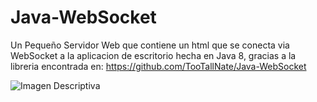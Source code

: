 # Java-WebSocket
Un Pequeño Servidor Web que contiene un html que se conecta via WebSocket a la aplicacion de escritorio hecha en Java 8, gracias a la libreria encontrada en: https://github.com/TooTallNate/Java-WebSocket

![Imagen Descriptiva](https://raw.githubusercontent.com/RicardoValladares/Java-WebSocket/main/Funcionando.png)
